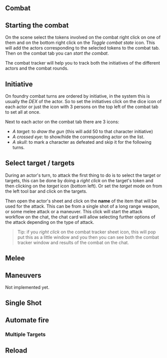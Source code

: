 Combat
------

## Starting the combat

On the scene select the tokens involved on the combat right click on one of them and on the bottom right click on the  _Toggle combat state_ icon. This will add the actors corresponding to the selected tokens to the combat tab. 
Then on the combat tab you can _start the combat_. 

The combat tracker will help you to track both the initiatives of the different actors and the combat rounds.

## Initiative

On foundry combat turns are ordered by initiative, in the system this is usually the _DEX_ of the actor. So to set the initiatives click on the dice icon of each actor or just the icon with 3 persons on the top left of the combat tab to set all at once.

Next to each actor on the combat tab there are 3 icons:
* _A target_: to _draw the gun_ (this will add 50 to that character initiative)
* _A crossed eye_: to show/hide the corresponding actor on the list.
* _A skull_: to mark a character as defeated and skip it for the following turns.

## Select target / targets

During an actor's turn, to attack the first thing to do is to select the target or targets, this can be done by doing a  _right click_ on the target's token and then clicking on the _target_ icon (bottom left). Or set the _target_ mode on from the left tool bar  and click on the targets.

Then open the actor's sheet and click on the **name** of the item that will be used for the attack. This can be from a single shot of a long range weapon, or some melee attack or a maneuver. 
This click will start the attack workflow on the chat, the chat card will allow selecting further options of the attack depending on the type of attack. 

> Tip: if you _right click_ on the combat tracker sheet icon, this will pop put this as a little window and you then you can see both the combat tracker window and results of the combat on the chat. 

## Melee

## Maneuvers  

Not implemented yet.

## Single Shot

## Automate fire

### Multiple Targets

## Reload
